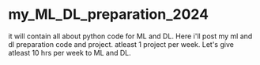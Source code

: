 # my_ML_DL_preparation_2024
it will contain all about python code for ML and DL.
Here i'll post my ml and dl preparation code and project.
atleast 1 project per week.
Let's give atleast 10 hrs per week to ML and DL.
